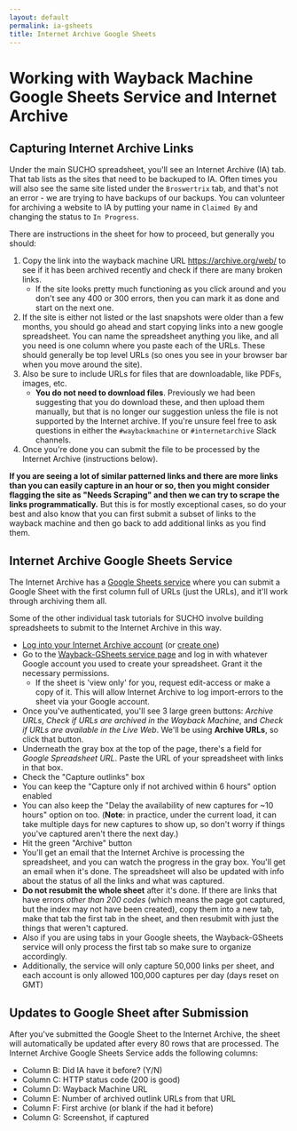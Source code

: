 ```yaml
---
layout: default
permalink: ia-gsheets
title: Internet Archive Google Sheets
---
```

<base target="_blank">

# Working with Wayback Machine Google Sheets Service and Internet Archive

## Capturing Internet Archive Links

Under the main SUCHO spreadsheet, you'll see an Internet Archive (IA) tab. That tab lists as the sites that need to be backuped to IA. Often times you will also see the same site listed under the `Broswertrix` tab, and that's not an error - we are trying to have backups of our backups. You can volunteer for archiving a website to IA by putting your name in `Claimed By` and changing the status to `In Progress`.

There are instructions in the sheet for how to proceed, but generally you should:

1. Copy the link into the wayback machine URL <https://archive.org/web/> to see if it has been archived recently and check if there are many broken links.
   - If the site looks pretty much functioning as you click around and you don't see any 400 or 300 errors, then you can mark it as done and start on the next one.
2. If the site is either not listed or the last snapshots were older than a few months, you should go ahead and start copying links into a new google spreadsheet. You can name the spreadsheet anything you like, and all you need is one column where you paste each of the URLs. These should generally be top level URLs (so ones you see in your browser bar when you move around the site).
3. Also be sure to include URLs for files that are downloadable, like PDFs, images, etc.
   - **You do not need to download files**. Previously we had been suggesting that you do download these, and then upload them manually, but that is no longer our suggestion unless the file is not supported by the Internet archive. If you're unsure feel free to ask questions in either the `#waybackmachine` or `#internetarchive` Slack channels.
4. Once you're done you can submit the file to be processed by the Internet Archive (instructions below).

**If you are seeing a lot of similar patterned links and there are more links than you can easily capture in an hour or so, then you might consider flagging the site as "Needs Scraping" and then we can try to scrape the links programmatically.** But this is for mostly exceptional cases, so do your best and also know that you can first submit a subset of links to the wayback machine and then go back to add additional links as you find them.

## Internet Archive Google Sheets Service

The Internet Archive has a [Google Sheets service](https://archive.org/services/wayback-gsheets/) where you can submit a Google Sheet with the first column full of URLs (just the URLs), and it'll work through archiving them all.

Some of the other individual task tutorials for SUCHO involve building spreadsheets to submit to the Internet Archive in this way.

- [Log into your Internet Archive account](https://archive.org/account/login) (or [create one](https://archive.org/account/signup))
- Go to the [Wayback-GSheets service page](https://archive.org/services/wayback-gsheets/) and log in with whatever Google account you used to create your spreadsheet. Grant it the necessary permissions.
  - If the sheet is 'view only' for you, request edit-access or make a copy of it. This will allow Internet Archive to log import-errors to the sheet via your Google account.
- Once you've authenticated, you'll see 3 large green buttons: *Archive URLs*, *Check if URLs are archived in the Wayback Machine*, and *Check if URLs are available in the Live Web*. We'll be using **Archive URLs**, so click that button.
- Underneath the gray box at the top of the page, there's a field for *Google Spreadsheet URL*. Paste the URL of your spreadsheet with links in that box.
- Check the "Capture outlinks" box
- You can keep the "Capture only if not archived within 6 hours" option enabled
- You can also keep the "Delay the availability of new captures for ~10 hours" option on too. (**Note**: in practice, under the current load, it can take multiple days for new captures to show up, so don't worry if things you've captured aren't there the next day.)
- Hit the green "Archive" button
- You'll get an email that the Internet Archive is processing the spreadsheet, and you can watch the progress in the gray box. You'll get an email when it's done. The spreadsheet will also be updated with info about the status of all the links and what was captured.
- **Do not resubmit the whole sheet** after it's done. If there are links that have errors *other than 200 codes* (which means the page got captured, but the index may not have been created), copy them into a new tab, make that tab the first tab in the sheet, and then resubmit with just the things that weren't captured.
- Also if you are using tabs in your Google sheets, the Wayback-GSheets service will only process the first tab so make sure to organize accordingly.
- Additionally, the service will only capture 50,000 links per sheet, and each account is only allowed 100,000 captures per day (days reset on GMT)

## Updates to Google Sheet after Submission

After you've submitted the Google Sheet to the Internet Archive, the sheet will automatically be updated after every 80 rows that are processed. The Internet Archive Google Sheets Service adds the following columns:

- Column B: Did IA have it before? (Y/N)
- Column C: HTTP status code (200 is good)
- Column D: Wayback Machine URL
- Column E: Number of archived outlink URLs from that URL
- Column F: First archive (or blank if the had it before)
- Column G: Screenshot, if captured
